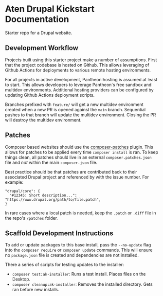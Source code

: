 # Aten Drupal Kickstart Documentation

Starter repo for a Drupal website.

## Development Workflow

Projects built using this starter project make a number of assumptions. First
that the project codebase is hosted on Github. This allows leveraging of
Github Actions for deployments to various remote hosting environments.

For all projects in active development, Pantheon hosting is assumed at least to
start. This allows developers to leverage Pantheon's free sandbox and multidev
environments. Additional hosting providers can be configured by updating Github
Actions deployment scripts.

Branches prefixed with `feature/` will get a new multidev environment created
when a new PR is opened against the `main` branch. Sequential pushes to that
branch will update the multidev environment. Closing the PR will destroy the
multidev environment.

## Patches

Composer based websites should use the [composer-patches](https://github.com/cweagans/composer-patches)
plugin. This allows for patches to be applied every time `composer install` is
ran. To keep things clean, all patches should live in an external
`composer.patches.json` file and *not* within the main `composer.json` file.

Best practice should be that patches are contributed back to their associated
Drupal project and referenced by with the issue number. For example:

```
"drupal/core": {
  "#12345: Short description...": "https://www.drupal.org/path/to/file.patch",
}
```

In rare cases where a local patch is needed, keep the `.patch` or `.diff` file
in the repo's `/patches` folder.

## Scaffold Development Instructions

To add or update packages to this base install, pass the `--no-update` flag into
the `composer require` or `composer update` commands. This will ensure no
`package.json` file is created and dependencies are not installed.

There a series of scripts for testing updates to the installer:

* `composer test:ak-installer`: Runs a test install. Places files on the Desktop.
* `composer cleanup:ak-installer`: Removes the installed directory. Gets ran before new installs.
